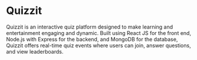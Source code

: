 # Quizzit
Quizzit is an interactive quiz platform designed to make learning and entertainment engaging and dynamic. Built using React JS for the front end, Node.js with Express for the backend, and MongoDB for the database, Quizzit offers real-time quiz events where users can join, answer questions, and view leaderboards.
